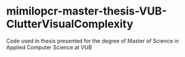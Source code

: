# mimilopcr-master-thesis-VUB-ClutterVisualComplexity
Code used in thesis presented for the degree of Master of Science in Applied Computer Science at VUB
